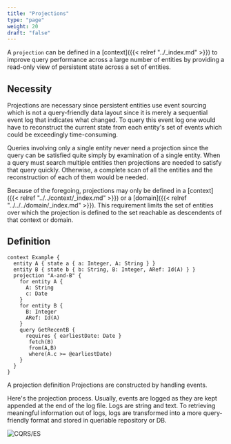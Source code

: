 ```yaml
---
title: "Projections"
type: "page"
weight: 20
draft: "false"
---
```


A `projection` can be defined in a [context]({{< relref "../_index.md" >}})
to improve query performance across a large number of entities by providing 
a read-only view of persistent state across a set of entities.

## Necessity
Projections are necessary since persistent entities use event sourcing which 
is not a query-friendly data layout since it is merely a sequential event log
that indicates what changed. To query this event log one would have to 
reconstruct the current state from each entity's set of events which could
be exceedingly time-consuming. 

Queries involving only a single entity never need a projection since the
query can be satisfied quite simply by examination of a single entity. When a 
query must search multiple entities then projections are needed to satisfy
that query quickly. Otherwise, a complete scan of all the entities and the 
reconstruction of each of them would be needed.

Because of the foregoing, projections may only be defined in a 
[context]({{< relref "../../context/_index.md" >}}) or a 
[domain]({{< relref "../../../domain/_index.md" >}}). 
This requirement limits the set of entities over which the projection is
defined to the set reachable as descendents of that context or domain.

## Definition
```riddl
context Example {
  entity A { state a { a: Integer, A: String } }
  entity B { state b { b: String, B: Integer, ARef: Id(A) } } 
  projection "A-and-B" {
    for entity A {
      A: String
      c: Date
    }
    for entity B {
      B: Integer
      ARef: Id(A)
    }
    query GetRecentB {
      requires { earliestDate: Date }
       fetch(B)
       from(A,B)
       where(A.c >= @earliestDate) 
    }
  }
}
```

A projection definition 
Projections are constructed by handling events. 

Here's the projection process. Usually, events are logged as they are kept appended at the end of
the log file. Logs are string and text. To retrieving meaningful information out of logs, logs are
transformed into a more query-friendly format and stored in queriable repository or DB.

![CQRS/ES](/images/cqrs-es.png)
